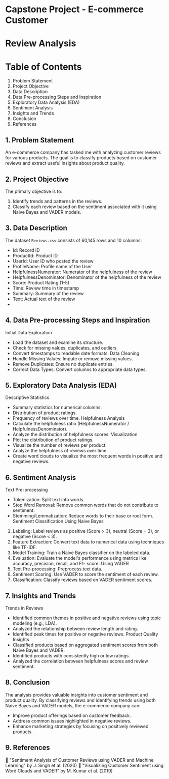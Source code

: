 # Capstone Project - E-commerce Customer 
# Review Analysis

 
# Table of Contents
1. Problem Statement
2. Project Objective
3. Data Description
4. Data Pre-processing Steps and Inspiration
5. Exploratory Data Analysis (EDA)
6. Sentiment Analysis
7. Insights and Trends
8. Conclusion
9. References
    
## 1. Problem Statement
An e-commerce company has tasked me with analyzing customer reviews for various products. The 
goal is to classify products based on customer reviews and extract useful insights about product 
quality.

## 2. Project Objective
The primary objective is to:
1. Identify trends and patterns in the reviews.
2. Classify each review based on the sentiment associated with it using Naive Bayes and VADER 
models.

## 3. Data Description
The dataset `Reviews.csv` consists of 60,145 rows and 10 columns:
- Id: Record ID
- ProductId: Product ID
- UserId: User ID who posted the review
- ProfileName: Profile name of the User
- HelpfulnessNumerator: Numerator of the helpfulness of the review
- HelpfulnessDenominator: Denominator of the helpfulness of the review
- Score: Product Rating (1-5)
- Time: Review time in timestamp
- Summary: Summary of the review
- Text: Actual text of the review
- 
## 4. Data Pre-processing Steps and Inspiration
Initial Data Exploration
- Load the dataset and examine its structure.
- Check for missing values, duplicates, and outliers.
- Convert timestamps to readable date formats.
Data Cleaning
- Handle Missing Values: Impute or remove missing values.
- Remove Duplicates: Ensure no duplicate entries.
- Correct Data Types: Convert columns to appropriate data types.
  
## 5. Exploratory Data Analysis (EDA)
Descriptive Statistics
- Summary statistics for numerical columns.
- Distribution of product ratings.
- Frequency of reviews over time.
Helpfulness Analysis
- Calculate the helpfulness ratio (HelpfulnessNumerator / HelpfulnessDenominator).
- Analyze the distribution of helpfulness scores.
Visualization
- Plot the distribution of product ratings.
- Visualize the number of reviews per product.
- Analyze the helpfulness of reviews over time.
- Create word clouds to visualize the most frequent words in positive and negative reviews.
  
## 6. Sentiment Analysis
Text Pre-processing
- Tokenization: Split text into words.
- Stop Word Removal: Remove common words that do not contribute to sentiment.
- Stemming/Lemmatization: Reduce words to their base or root form.
Sentiment Classification
Using Naive Bayes
1. Labeling: Label reviews as positive (Score > 3), neutral (Score = 3), or negative (Score < 3).
2. Feature Extraction: Convert text data to numerical data using techniques like TF-IDF.
3. Model Training: Train a Naive Bayes classifier on the labeled data.
4. Evaluation: Evaluate the model's performance using metrics like accuracy, precision, recall, and F1-
score.
Using VADER
1. Text Pre-processing: Preprocess text data.
2. Sentiment Scoring: Use VADER to score the sentiment of each review.
3. Classification: Classify reviews based on VADER sentiment scores.
   
## 7. Insights and Trends
Trends in Reviews
- Identified common themes in positive and negative reviews using topic modeling (e.g., LDA).
- Analyzed the relationship between review length and rating.
- Identified peak times for positive or negative reviews.
Product Quality Insights
- Classified products based on aggregated sentiment scores from both Naive Bayes and VADER.
- Identified products with consistently high or low ratings.
- Analyzed the correlation between helpfulness scores and review sentiment.
  
## 8. Conclusion
The analysis provides valuable insights into customer sentiment and product quality. By classifying 
reviews and identifying trends using both Naive Bayes and VADER models, the e-commerce company 
can:
- Improve product offerings based on customer feedback.
- Address common issues highlighted in negative reviews.
- Enhance marketing strategies by focusing on positively reviewed products.
  
## 9. References
 "Sentiment Analysis of Customer Reviews using VADER and Machine Learning" by J. Singh et 
al. (2020)
 "Visualizing Customer Sentiment using Word Clouds and VADER" by M. Kumar et al. (2019)
